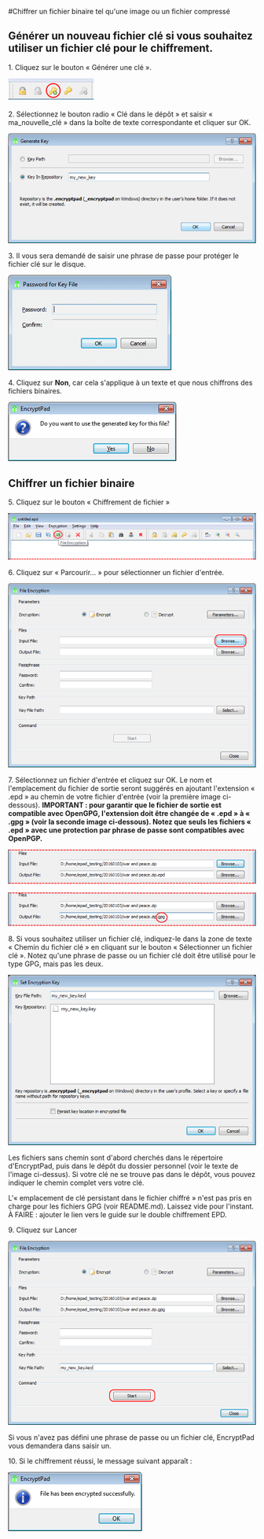#Chiffrer un fichier binaire tel qu'une image ou un fichier compressé

## Générer un nouveau fichier clé si vous souhaitez utiliser un fichier clé pour le chiffrement.

1\. Cliquez sur le bouton « Générer une clé ».

![Bouton « Générer une clé »](images/generate_key_tool_button.png) 

2\. Sélectionnez le bouton radio « Clé dans le dépôt » et saisir « ma_nouvelle_clé » dans la boîte de texte correspondante et cliquer sur OK.

![Boîte de dialogue « Générer une clé »](images/generate_key_dialog.png)

3\. Il vous sera demandé de saisir une phrase de passe pour protéger le fichier clé sur le disque.

![Phrase de passe du fichier](images/set_passphrase_for_key.png)

4\. Cliquez sur **Non**, car cela s'applique à un texte et que nous chiffrons des fichiers binaires.

![Boîte de dialogue « Utiliser une nouvelle clé »](images/use_new_key_dialog.png)

## Chiffrer un fichier binaire

5\. Cliquez sur le bouton « Chiffrement de fichier »

![Bouton « Chiffrement de fichier »](images/file_encryption_tool_button.png)

6\. Cliquez sur « Parcourir... » pour sélectionner un fichier d'entrée.

![Sélectionner un fichier d'entrée](images/select_input_file.png) 

7\. Sélectionnez un fichier d'entrée et cliquez sur OK. Le nom et l'emplacement du fichier de sortie seront suggérés en ajoutant l'extension « .epd » au chemin de votre fichier d'entrée (voir la première image ci-dessous). **IMPORTANT : pour garantir que le fichier de sortie est compatible avec OpenGPG, l'extension doit être changée de « .epd » à « .gpg » (voir la seconde image ci-dessous). Notez que seuls les fichiers « .epd » avec une protection par phrase de passe sont compatibles avec OpenPGP.**

![Nom de fichier de sortie suggéré](images/input_file_selected.png)

![Renommé en gpg](images/renamed_to_gpg.png)

8\. Si vous souhaitez utiliser un fichier clé, indiquez-le dans la zone de texte « Chemin du fichier clé » en cliquant sur le bouton « Sélectionner un fichier clé ». Notez qu'une phrase de passe ou un fichier clé doit être utilisé pour le type GPG, mais pas les deux.

![Boîte de dialogue « Définir une clé »](images/set_key_dialog.png)

Les fichiers sans chemin sont d'abord cherchés dans le répertoire d'EncryptPad, puis dans le dépôt du dossier personnel (voir le texte de l'image ci-dessus). Si votre clé ne se trouve pas dans le dépôt, vous pouvez indiquer le chemin complet vers votre clé. 

L'« emplacement de clé persistant dans le fichier chiffré » n'est pas pris en charge pour les fichiers GPG (voir README.md). Laissez vide pour l'instant. À FAIRE : ajouter le lien vers le guide sur le double chiffrement  EPD.

9\. Cliquez sur Lancer

![Bouton Lancer](images/start_button.png)

Si vous n'avez pas défini une phrase de passe ou un fichier clé, EncryptPad vous demandera dans saisir un.

10\. Si le chiffrement réussi, le message suivant apparaît :

![Chiffrement réussi](images/encryption_success.png)